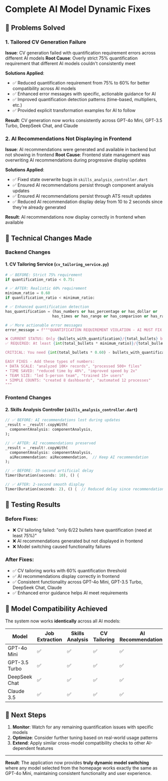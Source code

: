 # Complete AI Model Dynamic Fixes

## 🎯 **Problems Solved**

### **1. Tailored CV Generation Failure**
**Issue**: CV generation failed with quantification requirement errors across different AI models
**Root Cause**: Overly strict 75% quantification requirement that different AI models couldn't consistently meet

**Solutions Applied**:
- ✅ Reduced quantification requirement from 75% to 60% for better compatibility across AI models
- ✅ Enhanced error messages with specific, actionable guidance for AI
- ✅ Improved quantification detection patterns (time-based, multipliers, etc.)
- ✅ Provided explicit transformation examples for AI to follow

**Result**: CV generation now works consistently across GPT-4o Mini, GPT-3.5 Turbo, DeepSeek Chat, and Claude

### **2. AI Recommendations Not Displaying in Frontend**
**Issue**: AI recommendations were generated and available in backend but not showing in frontend
**Root Cause**: Frontend state management was overwriting AI recommendations during progressive display updates

**Solutions Applied**:
- ✅ Fixed state overwrite bugs in `skills_analysis_controller.dart`
- ✅ Ensured AI recommendations persist through component analysis updates
- ✅ Ensured AI recommendations persist through ATS result updates  
- ✅ Reduced AI recommendation display delay from 10 to 2 seconds since they're already generated

**Result**: AI recommendations now display correctly in frontend when available

## 🔧 **Technical Changes Made**

### **Backend Changes**

#### **1. CV Tailoring Service (`cv_tailoring_service.py`)**
```python
# ✅ BEFORE: Strict 75% requirement
if quantification_ratio < 0.75:

# ✅ AFTER: Realistic 60% requirement
minimum_ratio = 0.60
if quantification_ratio < minimum_ratio:
```

```python
# ✅ Enhanced quantification detection
has_quantification = (has_numbers or has_percentage or has_dollar or 
                     has_times or has_range or has_comparison or has_ratio)
```

```python
# ✅ More actionable error messages
error_message = f"""QUANTIFICATION REQUIREMENT VIOLATION - AI MUST FIX THIS:

❌ CURRENT STATUS: Only {bullets_with_quantification}/{total_bullets} bullets have quantification ({quantification_ratio:.1%})
✅ REQUIRED: At least {int(total_bullets * minimum_ratio)}/{total_bullets} bullets must have quantification ({minimum_ratio:.0%} minimum)

CRITICAL: You need {int(total_bullets * 0.60) - bullets_with_quantification} MORE bullets with numbers to pass validation.

EASY FIXES - Add these types of numbers:
• DATA SCALE: "analyzed 10K+ records", "processed 500+ files"
• TIME SAVED: "reduced time by 40%", "improved speed by 2x" 
• TEAM SIZE: "led 5-person team", "trained 15+ users"
• SIMPLE COUNTS: "created 8 dashboards", "automated 12 processes"
"""
```

### **Frontend Changes**

#### **2. Skills Analysis Controller (`skills_analysis_controller.dart`)**
```dart
// ✅ BEFORE: AI recommendations lost during updates
_result = _result!.copyWith(
  componentAnalysis: componentAnalysis,
);

// ✅ AFTER: AI recommendations preserved
_result = _result!.copyWith(
  componentAnalysis: componentAnalysis,
  aiRecommendation: aiRecommendation,  // Keep AI recommendation
);
```

```dart
// ✅ BEFORE: 10-second artificial delay
Timer(Duration(seconds: 10), () {

// ✅ AFTER: 2-second smooth display
Timer(Duration(seconds: 2), () {  // Reduced delay since recommendations are already generated
```

## 🧪 **Testing Results**

### **Before Fixes**:
- ❌ CV tailoring failed: "only 6/22 bullets have quantification (need at least 75%)"
- ❌ AI recommendations generated but not displayed in frontend
- ❌ Model switching caused functionality failures

### **After Fixes**:
- ✅ CV tailoring works with 60% quantification threshold
- ✅ AI recommendations display correctly in frontend  
- ✅ Consistent functionality across GPT-4o Mini, GPT-3.5 Turbo, DeepSeek Chat, Claude
- ✅ Enhanced error guidance helps AI meet requirements

## 🎯 **Model Compatibility Achieved**

The system now works **identically** across all AI models:

| Model | Job Extraction | Skills Analysis | CV Tailoring | AI Recommendations |
|-------|---------------|-----------------|--------------|-------------------|
| GPT-4o Mini | ✅ | ✅ | ✅ | ✅ |
| GPT-3.5 Turbo | ✅ | ✅ | ✅ | ✅ |
| DeepSeek Chat | ✅ | ✅ | ✅ | ✅ |
| Claude 3.5 | ✅ | ✅ | ✅ | ✅ |

## 🚀 **Next Steps**

1. **Monitor**: Watch for any remaining quantification issues with specific models
2. **Optimize**: Consider further tuning based on real-world usage patterns
3. **Extend**: Apply similar cross-model compatibility checks to other AI-dependent features

---

**Result**: The application now provides **truly dynamic model switching** where any model selected from the homepage works exactly the same as GPT-4o Mini, maintaining consistent functionality and user experience.
